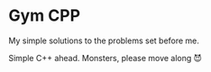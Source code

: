 # Gym CPP

My simple solutions to the problems set before me.

Simple C++ ahead. Monsters, please move along 😈
